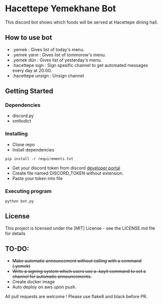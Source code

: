 # Hacettepe Yemekhane Bot

This discord bot shows which foods will be served at Hacettepe dining hall.

## How to use bot
* .yemek : Gives list of today's menu.
* .yemek yarın : Gives list of tommorow's menu.
* .yemek dün : Gives list of yesterday's menu.
* .hacettepe sign : Sign spesific channel to get automated messages every day at 20:00. 
* .hacettepe unsign : Unsign channel
## Getting Started

### Dependencies

* discord.py
* xmltodict

### Installing

* Clone repo
* Install dependencies
```
pip install -r requirements.txt
```
* Get your discord token from discord [developer portal](https://discord.com/developers/)
* Create file named DISCORD_TOKEN without extension.
* Paste your token into file

### Executing program

```
python bot.py
```

## License

This project is licensed under the [MIT] License - see the LICENSE.md file for details

## TO-DO:
* ~~Make automatic announcement without calling with a command (.yemek)~~
* ~~Write a signing system which users use a .kayit command to set a channel for automatic announcements.~~
* Create docker image
* Auto deploy on aws upon push.

All pull requests are welcome ! Please use flake8 and black before PR.
